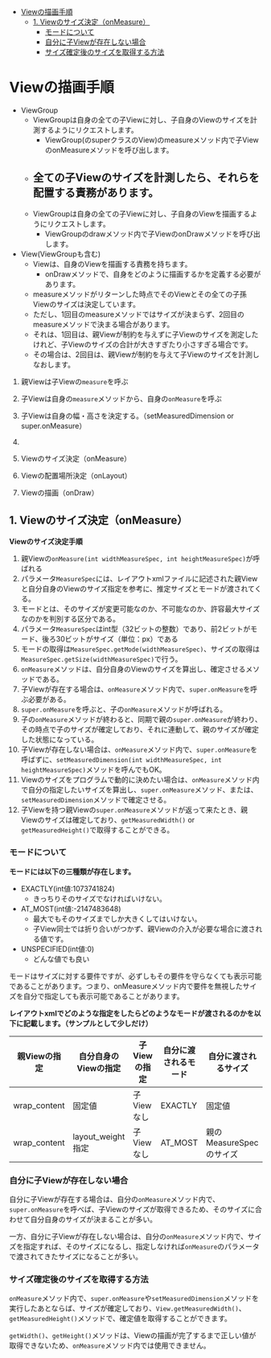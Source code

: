 <!-- TOC depthFrom:1 depthTo:6 withLinks:1 updateOnSave:1 orderedList:0 -->

- [Viewの描画手順](#viewの描画手順)
	- [1. Viewのサイズ決定（onMeasure）](#1-viewのサイズ決定onmeasure)
		- [モードについて](#モードについて)
		- [自分に子Viewが存在しない場合](#自分に子viewが存在しない場合)
		- [サイズ確定後のサイズを取得する方法](#サイズ確定後のサイズを取得する方法)

<!-- /TOC -->


# Viewの描画手順

- ViewGroup
  - ViewGroupは自身の全ての子Viewに対し、子自身のViewのサイズを計測するようにリクエストします。
    - ViewGroup(のsuperクラスのView)のmeasureメソッド内で子ViewのonMeasureメソッドを呼び出します。
  - 全ての子Viewのサイズを計測したら、それらを配置する責務があります。
    -
  - ViewGroupは自身の全ての子Viewに対し、子自身のViewを描画するようにリクエストします。
    - ViewGroupのdrawメソッド内で子ViewのonDrawメソッドを呼び出します。
- View(ViewGroupも含む)
  - Viewは、自身のViewを描画する責務を持ちます。
    - onDrawメソッドで、自身をどのように描画するかを定義する必要があります。
  - measureメソッドがリターンした時点でそのViewとその全ての子孫Viewのサイズは決定しています。
  - ただし、1回目のmeasureメソッドではサイズが決まらず、2回目のmeasureメソッドで決まる場合があります。
  - それは、1回目は、親Viewが制約を与えずに子Viewのサイズを測定したけれど、子Viewのサイズの合計が大きすぎたり小さすぎる場合です。
  - その場合は、2回目は、親Viewが制約を与えて子Viewのサイズを計測しなおします。


1. 親Viewは子Viewの`measure`を呼ぶ
2. 子Viewは自身の`measure`メソッドから、自身の`onMeasure`を呼ぶ
3. 子Viewは自身の幅・高さを決定する。（setMeasuredDimension or super.onMeasure）
4.

1. Viewのサイズ決定（onMeasure）
2. Viewの配置場所決定（onLayout）
3. Viewの描画（onDraw）

## 1. Viewのサイズ決定（onMeasure）

**Viewのサイズ決定手順**

1. 親Viewの`onMeasure(int widthMeasureSpec, int heightMeasureSpec)`が呼ばれる
  1. パラメータ`MeasureSpec`には、レイアウトxmlファイルに記述された親Viewと自分自身のViewのサイズ指定を参考に、推定サイズとモードが渡されてくる。
  2. モードとは、そのサイズが変更可能なのか、不可能なのか、許容最大サイズなのかを判別する区分である。
  3. パラメータ`MeasureSpec`はint型（32ビットの整数）であり、前2ビットがモード、後ろ30ビットがサイズ（単位：px）である
  4. モードの取得は`MeasureSpec.getMode(widthMeasureSpec)`、サイズの取得は`MeasureSpec.getSize(widthMeasureSpec)`で行う。
2. `onMeasure`メソッドは、自分自身のViewのサイズを算出し、確定させるメソッドである。
3. 子Viewが存在する場合は、`onMeasure`メソッド内で、`super.onMeasure`を呼ぶ必要がある。
4. `super.onMeasure`を呼ぶと、子の`onMeasure`メソッドが呼ばれる。
5. 子の`onMeasure`メソッドが終わると、同期で親の`super.onMeasure`が終わり、その時点で子のサイズが確定しており、それに連動して、親のサイズが確定した状態になっている。
4. 子Viewが存在しない場合は、`onMeasure`メソッド内で、`super.onMeasure`を呼ばずに、`setMeasuredDimension(int widthMeasureSpec, int heightMeasureSpec)`メソッドを呼んでもOK。
5. Viewのサイズをプログラムで動的に決めたい場合は、`onMeasure`メソッド内で自分の指定したいサイズを算出し、`super.onMeasure`メソッド、または、`setMeasuredDimension`メソッドで確定させる。
6. 子Viewを持つ親Viewの`super.onMeasure`メソッドが返って来たとき、親Viewのサイズは確定しており、`getMeasuredWidth()` or `getMeasuredHeight()`で取得することができる。


### モードについて

**モードには以下の三種類が存在します。**

- EXACTLY(int値:1073741824)
  - きっちりそのサイズでなければいけない。
- AT_MOST(int値:-2147483648)
  - 最大でもそのサイズまでしか大きくしてはいけない。
  - 子View同士では折り合いがつかず、親Viewの介入が必要な場合に渡される値です。
- UNSPECIFIED(int値:0)
  - どんな値でも良い

モードはサイズに対する要件ですが、必ずしもその要件を守らなくても表示可能であることがあります。つまり、onMeasureメソッド内で要件を無視したサイズを自分で指定しても表示可能であることがあります。


**レイアウトxmlでどのような指定をしたらどのようなモードが渡されるのかを以下に記載します。（サンプルとして少しだけ）**

親Viewの指定 | 自分自身のViewの指定 | 子Viewの指定 | 自分に渡されるモード | 自分に渡されるサイズ
-------------|----------------------|--------------|----------------------|------------------------
wrap_content | 固定値               | 子Viewなし   | EXACTLY              | 固定値
wrap_content | layout_weight指定    | 子Viewなし   | AT_MOST              | 親のMeasureSpecのサイズ


### 自分に子Viewが存在しない場合

自分に子Viewが存在する場合は、自分の`onMeasure`メソッド内で、`super.onMeasure`を呼べば、子Viewのサイズが取得できるため、そのサイズに合わせて自分自身のサイズが決まることが多い。

一方、自分に子Viewが存在しない場合は、自分の`onMeasure`メソッド内で、サイズを指定すれば、そのサイズになるし、指定しなければ`onMeasure`のパラメータで渡されてきたサイズになることが多い。


### サイズ確定後のサイズを取得する方法

`onMeasure`メソッド内で、`super.onMeasure`や`setMeasuredDimension`メソッドを実行したあとならば、サイズが確定しており、`View.getMeasuredWidth()`、`getMeasuredHeight()`メソッドで、確定値を取得することができます。

`getWidth()`、`getHeight()`メソッドは、Viewの描画が完了するまで正しい値が取得できないため、`onMeasure`メソッド内では使用できません。



